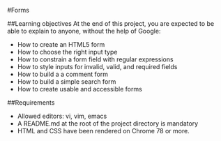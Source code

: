 #Forms

##Learning objectives
At the end of this project, you are expected to be able to explain to anyone, without the help of Google:
- How to create an HTML5 form
- How to choose the right input type
- How to constrain a form field with regular expressions
- How to style inputs for invalid, valid, and required fields
- How to build a a comment form
- How to build a simple search form
- How to create usable and accessible forms

##Requirements
- Allowed editors: vi, vim, emacs
- A README.md at the root of the project directory is mandatory
- HTML and CSS have been rendered on Chrome 78 or more.
